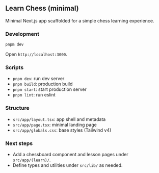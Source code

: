 ## Learn Chess (minimal)

Minimal Next.js app scaffolded for a simple chess learning experience.

### Development

```bash
pnpm dev
```

Open `http://localhost:3000`.

### Scripts

- `pnpm dev`: run dev server
- `pnpm build`: production build
- `pnpm start`: start production server
- `pnpm lint`: run eslint

### Structure

- `src/app/layout.tsx`: app shell and metadata
- `src/app/page.tsx`: minimal landing page
- `src/app/globals.css`: base styles (Tailwind v4)

### Next steps

- Add a chessboard component and lesson pages under `src/app/(learn)/`.
- Define types and utilities under `src/lib/` as needed.
